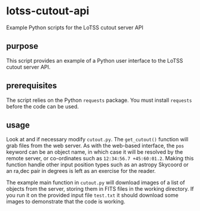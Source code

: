 # lotss-cutout-api
Example Python scripts for the LoTSS cutout server API

## purpose

This script provides an example of a Python user interface to the LoTSS cutout server API.

## prerequisites

The script relies on the Python `requests` package. You must install `requests` before the code can be used.

## usage

Look at and if necessary modify `cutout.py`. The `get_cutout()`
function will grab files from the web server. As with the web-based
interface, the `pos` keyword can be an object name, in which case it
will be resolved by the remote server, or co-ordinates such as
`12:34:56.7 +45:60:01.2`. Making this function handle other input
position types such as an astropy Skycoord or an ra,dec pair in
degrees is left as an exercise for the reader.

The example main
function in `cutout.py` will download images of a list of objects from
the server, storing them in FITS files in the working directory. If
you run it on the provided input file `test.txt` it should download
some images to demonstrate that the code is working.
